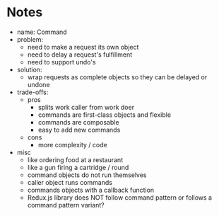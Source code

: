 # Notes

- name: Command
- problem:
  - need to make a request its own object
  - need to delay a request's fulfillment
  - need to support undo's
- solution:
  - wrap requests as complete objects so they can be delayed or undone
- trade-offs:
  - pros
    - splits work caller from work doer
    - commands are first-class objects and flexible
    - commands are composable
    - easy to add new commands
  - cons
    - more complexity / code
- misc
  - like ordering food at a restaurant
  - like a gun firing a cartridge / round
  - command objects do not run themselves
  - caller object runs commands
  - commands objects with a callback function
  - Redux.js library does NOT follow command pattern or follows a command pattern variant?
